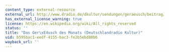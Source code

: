```yaml
---
content_type: external-resource
external_url: http://www.dradio.de/dkultur/sendungen/geraeusch/beitrag/
has_external_license_warning: true
license: https://en.wikipedia.org/wiki/All_rights_reserved
status: ''
title: "Das Ger\xE4usch des Monats (Deutschlandradio Kultur)"
uid: b595bac1-eedf-4155-bac3-fe2b5ebd80b6
wayback_url: ''
---
```

